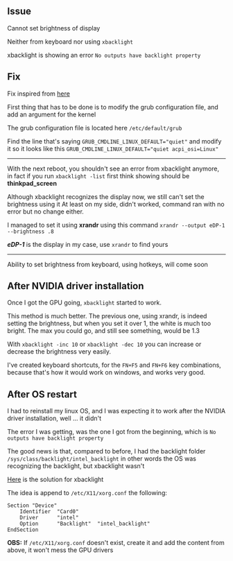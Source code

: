 ## Issue
Cannot set brightness of display

Neither from keyboard nor using ```xbacklight```

xbacklight is showing an error ```No outputs have backlight property```

## Fix

Fix inspired from [here](https://bbs.archlinux.org/viewtopic.php?id=178014)

First thing that has to be done is to modify the grub configuration file,
and add an argument for the kernel

The grub configuration file is located here ```/etc/default/grub```

Find the line that's saying ```GRUB_CMDLINE_LINUX_DEFAULT="quiet"``` and modify
it so it looks like this ```GRUB_CMDLINE_LINUX_DEFAULT="quiet acpi_osi=Linux"```

---------

With the next reboot, you shouldn't see an error from xbacklight anymore, in fact
if you run ```xbacklight -list``` first think showing should be **thinkpad_screen**

Although xbacklight recognizes the display now, we still can't set the brightness using it
At least on my side, didn't worked, command ran with no error but no change either.

I managed to set it using **xrandr** using this command ```xrandr --output eDP-1 --brightness .8```

***eDP-1*** is the display in my case, use ```xrandr``` to find yours

----------

Ability to set brightness from keyboard, using hotkeys, will come soon

After NVIDIA driver installation
----------

Once I got the GPU going, `xbacklight` started to work.

This method is much better. The previous one, using xrandr, is indeed setting the brightness, but when you set
it over 1, the white is much too bright. The max you could go, and still see something, would be 1.3

With `xbacklight -inc 10` or `xbacklight -dec 10` you can increase or decrease the brightness
very easily.

I've created keyboard shortcuts, for the `FN+F5` and `FN+F6` key combinations, because that's how
it would work on windows, and works very good.

After OS restart
---

I had to reinstall my linux OS, and I was expecting it to work after the NVIDIA driver installation, well ... it didn't

The error I was getting, was the one I got from the beginning, which is `No outputs have backlight property`

The good news is that, compared to before, I had the backlight folder `/sys/class/backlight/intel_backlight` in other words the OS was
recognizing the backlight, but xbacklight wasn't

[Here](https://wiki.archlinux.org/index.php/backlight#xbacklight) is the solution for xbacklight

The idea is append to `/etc/X11/xorg.conf` the following:
```
Section "Device"
    Identifier  "Card0"
    Driver      "intel"
    Option      "Backlight"  "intel_backlight"
EndSection
```

**OBS:** If `/etc/X11/xorg.conf` doesn't exist, create it and add the content from above, it won't mess the GPU drivers

